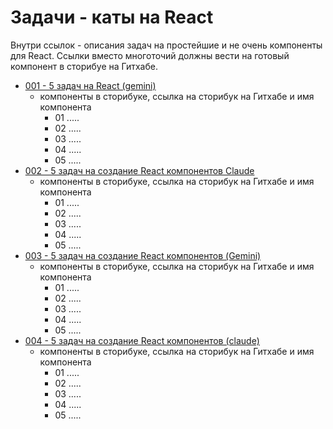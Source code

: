 # Задачи - каты на React

Внутри ссылок - описания задач на простейшие и не очень компоненты для React. Ссылки вместо многоточий должны вести на готовый компонент в сторибуе на Гитхабе.

- [001 - 5 задач на React (gemini)](001_katas/readme.md)
  - компоненты в сторибуке, ссылка на сторибук на Гитхабе и имя компонента
    - 01 .....
    - 02 .....
    - 03 .....
    - 04 .....
    - 05 .....
- [002 - 5 задач на создание React компонентов Claude](002_katas/readme.md)
    - компоненты в сторибуке, ссылка на сторибук на Гитхабе и имя компонента
        - 01 .....
        - 02 .....
        - 03 .....
        - 04 .....
        - 05 .....
- [003 - 5 задач на создание React компонентов (Gemini)](003_katas/readme.md)
    - компоненты в сторибуке, ссылка на сторибук на Гитхабе и имя компонента
        - 01 .....
        - 02 .....
        - 03 .....
        - 04 .....
        - 05 .....
- [004 - 5 задач на создание React компонентов (claude)](004_katas/readme.md)
    - компоненты в сторибуке, ссылка на сторибук на Гитхабе и имя компонента
        - 01 .....
        - 02 .....
        - 03 .....
        - 04 .....
        - 05 .....
